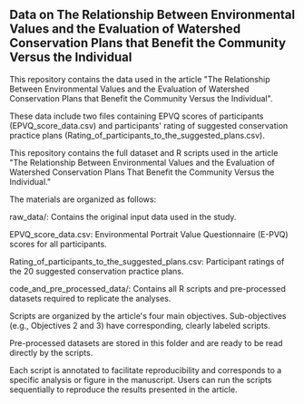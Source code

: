 ## **Data on The Relationship Between Environmental Values and the Evaluation of Watershed Conservation Plans that Benefit the Community Versus the Individual**

This repository contains the data used in the article "The Relationship Between Environmental Values and the Evaluation of Watershed Conservation Plans that Benefit the Community Versus the Individual".

These data include two files containing EPVQ scores of participants (EPVQ_score_data.csv) and participants' rating of suggested conservation practice plans (Rating_of_participants_to_the_suggested_plans.csv).


This repository contains the full dataset and R scripts used in the article "The Relationship Between Environmental Values and the Evaluation of Watershed Conservation Plans That Benefit the Community Versus the Individual."

The materials are organized as follows:

raw_data/: Contains the original input data used in the study.

EPVQ_score_data.csv: Environmental Portrait Value Questionnaire (E-PVQ) scores for all participants.

Rating_of_participants_to_the_suggested_plans.csv: Participant ratings of the 20 suggested conservation practice plans.

code_and_pre_processed_data/: Contains all R scripts and pre-processed datasets required to replicate the analyses.

Scripts are organized by the article's four main objectives. Sub-objectives (e.g., Objectives 2 and 3) have corresponding, clearly labeled scripts.

Pre-processed datasets are stored in this folder and are ready to be read directly by the scripts.

Each script is annotated to facilitate reproducibility and corresponds to a specific analysis or figure in the manuscript. Users can run the scripts sequentially to reproduce the results presented in the article.








